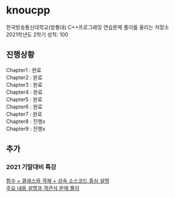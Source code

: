# knoucpp
한국방송통신대학교(방통대) C++프로그래밍 연습문제 풀이를 올리는 저장소<br>
2021학년도 2학기 성적: 100

## 진행상황

Chapter1 : 완료<br>
Chapter2 : 완료<br>
Chapter3 : 완료<br>
Chapter4 : 완료<br>
Chapter5 : 완료<br>
Chapter6 : 완료<br>
Chapter7 : 완료<br>
Chapter8 : 진행x<br>
Chapter9 : 진행x

## 추가

### 2021 기말대비 특강

<a href="./SpecialLecture/20211126.md">함수 + 클래스와 객체 + 상속 소스코드 중심 설명</a><br>
<a href="./SpecialLecture/20211127.md">주요 내용 설명과 객관식 문제 풀이</a>
